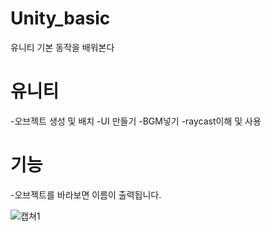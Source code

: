 # Unity_basic
유니티 기본 동작을 배워본다

# 유니티
-오브젝트 생성 및 배치
-UI 만들기
-BGM넣기
-raycast이해 및 사용

# 기능
-오브젝트를 바라보면 이름이 출력됩니다.

![캡쳐1](https://user-images.githubusercontent.com/59460871/151491462-30a8d618-ceeb-41a9-a0db-bfc12c699350.PNG)
